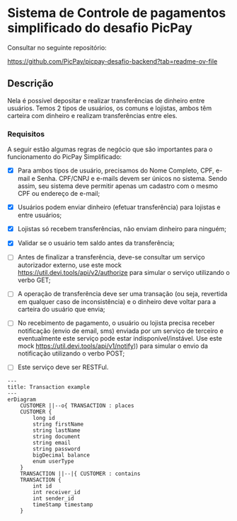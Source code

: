 # Sistema de Controle de pagamentos simplificado do desafio PicPay

Consultar no seguinte repositório:

https://github.com/PicPay/picpay-desafio-backend?tab=readme-ov-file

## Descrição
Nela é possível depositar e realizar transferências de dinheiro entre usuários. Temos 2 tipos de usuários, os comuns e lojistas, ambos têm carteira com dinheiro e realizam transferências entre eles.

### Requisitos


A seguir estão algumas regras de negócio que são importantes para o funcionamento do PicPay Simplificado:


- [x] Para ambos tipos de usuário, precisamos do Nome Completo, CPF, e-mail e Senha. CPF/CNPJ e e-mails devem ser únicos no sistema. Sendo assim, seu sistema deve permitir apenas um cadastro com o mesmo CPF ou endereço de e-mail;

-[x] Usuários podem enviar dinheiro (efetuar transferência) para lojistas e entre usuários;

-[x] Lojistas só recebem transferências, não enviam dinheiro para ninguém;

-[x] Validar se o usuário tem saldo antes da transferência;

-[ ] Antes de finalizar a transferência, deve-se consultar um serviço autorizador externo, use este mock https://util.devi.tools/api/v2/authorize para simular o serviço utilizando o verbo GET;

-[ ] A operação de transferência deve ser uma transação (ou seja, revertida em qualquer caso de inconsistência) e o dinheiro deve voltar para a carteira do usuário que envia;

-[ ] No recebimento de pagamento, o usuário ou lojista precisa receber notificação (envio de email, sms) enviada por um serviço de terceiro e eventualmente este serviço pode estar indisponível/instável. Use este mock https://util.devi.tools/api/v1/notify)) para simular o envio da notificação utilizando o verbo POST;

-[ ] Este serviço deve ser RESTFul.



`````mermaid
---
title: Transaction example
---
erDiagram
    CUSTOMER ||--o{ TRANSACTION : places
    CUSTOMER {
        long id
        string firstName
        string lastName
        string document
        string email
        string password
        bigDecimal balance
        enum userType
    }
    TRANSACTION ||--|{ CUSTOMER : contains
    TRANSACTION {
        int id
        int receiver_id
        int sender_id
        timeStamp timestamp
    }
    

`````